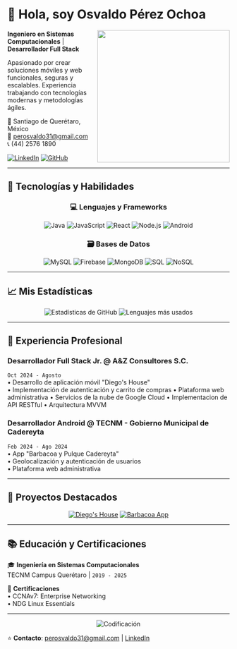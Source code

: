 # 👋 Hola, soy Osvaldo Pérez Ochoa

<img align="right" src="https://media.giphy.com/media/qgQUggAC3Pfv687qPC/giphy.gif" width="300"/>

**Ingeniero en Sistemas Computacionales** | **Desarrollador Full Stack**

Apasionado por crear soluciones móviles y web funcionales, seguras y escalables. Experiencia trabajando con tecnologías modernas y metodologías ágiles.

📍 Santiago de Querétaro, México  
📧 perosvaldo31@gmail.com  
📞 (44) 2576 1890  

[![LinkedIn](https://img.shields.io/badge/LinkedIn-0077B5?style=for-the-badge&logo=linkedin&logoColor=white)](https://www.linkedin.com/in/osvaldopeochoa)
[![GitHub](https://img.shields.io/badge/GitHub-100000?style=for-the-badge&logo=github&logoColor=white)](https://github.com/OsvaldoPerezOchoa)

---

## 🚀 Tecnologías y Habilidades

<div align="center">
  
### 💻 Lenguajes y Frameworks
![Java](https://img.shields.io/badge/Java-ED8B00?style=for-the-badge&logo=openjdk&logoColor=white)
![JavaScript](https://img.shields.io/badge/JavaScript-F7DF1E?style=for-the-badge&logo=javascript&logoColor=black)
![React](https://img.shields.io/badge/React-20232A?style=for-the-badge&logo=react&logoColor=61DAFB)
![Node.js](https://img.shields.io/badge/Node.js-43853D?style=for-the-badge&logo=node.js&logoColor=white)
![Android](https://img.shields.io/badge/Android-3DDC84?style=for-the-badge&logo=android&logoColor=white)

### 🗃️ Bases de Datos
![MySQL](https://img.shields.io/badge/MySQL-005C84?style=for-the-badge&logo=mysql&logoColor=white)
![Firebase](https://img.shields.io/badge/Firebase-FFCA28?style=for-the-badge&logo=firebase&logoColor=black)
![MongoDB](https://img.shields.io/badge/MongoDB-47A248?style=for-the-badge&logo=mongodb&logoColor=white)
![SQL](https://img.shields.io/badge/SQL-4479A1?style=for-the-badge&logo=sql&logoColor=white)
![NoSQL](https://img.shields.io/badge/NoSQL-47A248?style=for-the-badge&logo=mongodb&logoColor=white)

</div>

---

## 📈 Mis Estadísticas

<div align="center">
  
![Estadísticas de GitHub](https://github-readme-stats.vercel.app/api?username=OsvaldoPerezOchoa&show_icons=true&theme=dracula&count_private=true)
![Lenguajes más usados](https://github-readme-stats.vercel.app/api/top-langs/?username=OsvaldoPerezOchoa&layout=compact&theme=dracula)

</div>

---

## 💼 Experiencia Profesional

### **Desarrollador Full Stack Jr.** @ A&Z Consultores S.C.
`Oct 2024 - Agosto`  
• Desarrollo de aplicación móvil "Diego's House"  
• Implementación de autenticación y carrito de compras
• Plataforma web administrativa
• Servicios de la nube de Google Cloud
• Implementacion de API RESTful
• Arquitectura MVVM  

### **Desarrollador Android** @ TECNM - Gobierno Municipal de Cadereyta
`Feb 2024 - Ago 2024`  
• App "Barbacoa y Pulque Cadereyta"  
• Geolocalización y autenticación de usuarios  
• Plataforma web administrativa  

---

## 🌟 Proyectos Destacados

<div align="center">
  
[![Diego's House](https://img.shields.io/badge/Diego's_House-FF6B6B?style=for-the-badge)](https://github.com/OsvaldoPerezOchoa/DiegosHouse)
[![Barbacoa App](https://img.shields.io/badge/Barbacoa_App-4ECDC4?style=for-the-badge)](https://github.com/OsvaldoPerezOchoa/BarbacoaPulqueCadereyta)

</div>

---

## 📚 Educación y Certificaciones

🎓 **Ingeniería en Sistemas Computacionales**  
TECNM Campus Querétaro | `2019 - 2025`

📜 **Certificaciones**  
• CCNAv7: Enterprise Networking  
• NDG Linux Essentials  

---

<div align="center">
  
![Codificación](https://media.giphy.com/media/L1R1tvI9svkIWwpVYr/giphy.gif)

</div>

⭐️ **Contacto**: [perosvaldo31@gmail.com](mailto:perosvaldo31@gmail.com) | [LinkedIn](https://www.linkedin.com/in/osvaldopeochoa)
